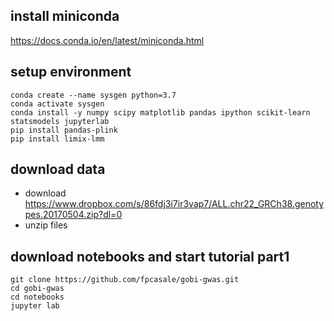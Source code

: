## install miniconda
https://docs.conda.io/en/latest/miniconda.html

## setup environment
```
conda create --name sysgen python=3.7
conda activate sysgen
conda install -y numpy scipy matplotlib pandas ipython scikit-learn statsmodels jupyterlab
pip install pandas-plink
pip install limix-lmm
```

## download data
* download https://www.dropbox.com/s/86fdj3i7ir3vap7/ALL.chr22_GRCh38.genotypes.20170504.zip?dl=0
* unzip files

## download notebooks and start tutorial part1
```
git clone https://github.com/fpcasale/gobi-gwas.git
cd gobi-gwas
cd notebooks
jupyter lab
```
